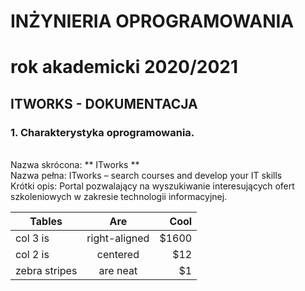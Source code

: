 # INŻYNIERIA OPROGRAMOWANIA
# rok akademicki 2020/2021
## ITWORKS - DOKUMENTACJA

### 1.  Charakterystyka  oprogramowania.
<br> Nazwa skrócona: ** ITworks ** 
<br> Nazwa pełna: ITworks – search courses and develop your IT skills 
<br> Krótki opis: Portal pozwalający na wyszukiwanie interesujących ofert szkoleniowych w zakresie technologii informacyjnej.



| Tables        | Are           | Cool  |
| ------------- |:-------------:| -----:|
| col 3 is      | right-aligned | $1600 |
| col 2 is      | centered      |   $12 |
| zebra stripes | are neat      |    $1 |
